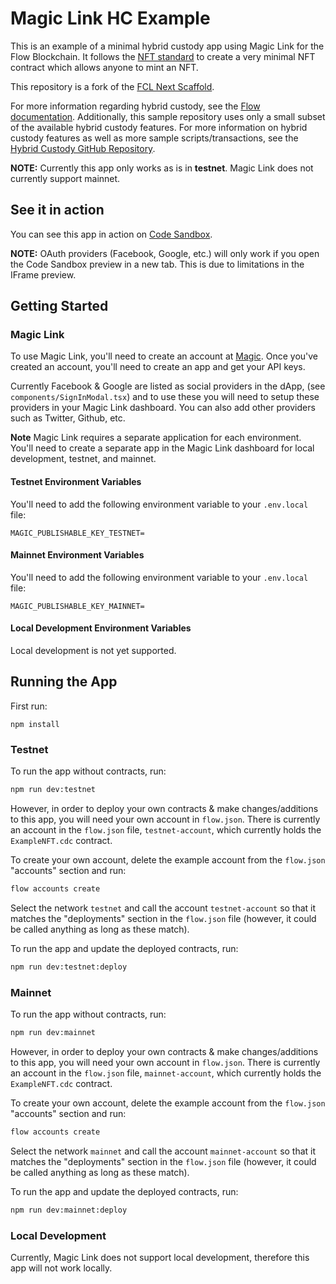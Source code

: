 # Magic Link HC Example

This is an example of a minimal hybrid custody app using Magic Link for the Flow Blockchain. It follows the [NFT standard](https://github.com/onflow/flow-nft) to create a very minimal NFT contract which allows anyone to mint an NFT.

This repository is a fork of the [FCL Next Scaffold](https://github.com/chasefleming/fcl-next-scaffold).

For more information regarding hybrid custody, see the [Flow documentation](https://docs.onflow.org/concepts/hybrid-custody/). Additionally, this sample repository uses only a small subset of the available hybrid custody features. For more information on hybrid custody features as well as more sample scripts/transactions, see the [Hybrid Custody GitHub Repository](https://github.com/onflow/hybrid-custody/).

**NOTE:** Currently this app only works as is in **testnet**. Magic Link does not currently support mainnet.

## See it in action

You can see this app in action on [Code Sandbox](https://codesandbox.io/p/github/jribbink/magic-link-hc-sample/main).

**NOTE:** OAuth providers (Facebook, Google, etc.) will only work if you open the Code Sandbox preview in a new tab. This is due to limitations in the IFrame preview.

## Getting Started

### Magic Link

To use Magic Link, you'll need to create an account at [Magic](https://magic.link/). Once you've created an account, you'll need to create an app and get your API keys.

Currently Facebook & Google are listed as social providers in the dApp, (see `components/SignInModal.tsx`) and to use these you will need to setup these providers in your Magic Link dashboard. You can also add other providers such as Twitter, Github, etc.

**Note** Magic Link requires a separate application for each environment. You'll need to create a separate app in the Magic Link dashboard for local development, testnet, and mainnet.

#### Testnet Environment Variables

You'll need to add the following environment variable to your `.env.local` file:

```
MAGIC_PUBLISHABLE_KEY_TESTNET=
```

#### Mainnet Environment Variables

You'll need to add the following environment variable to your `.env.local` file:

```
MAGIC_PUBLISHABLE_KEY_MAINNET=
```

#### Local Development Environment Variables

Local development is not yet supported.

## Running the App

First run:

```
npm install
```

### Testnet

To run the app without contracts, run:

```sh
npm run dev:testnet
```

However, in order to deploy your own contracts & make changes/additions to this app, you will need your own account in `flow.json`. There is currently an account in the `flow.json` file, `testnet-account`, which currently holds the `ExampleNFT.cdc` contract.

To create your own account, delete the example account from the `flow.json` "accounts" section and run:

```sh
flow accounts create
```

Select the network `testnet` and call the account `testnet-account` so that it matches the "deployments" section in the `flow.json` file (however, it could be called anything as long as these match).

To run the app and update the deployed contracts, run:

```sh
npm run dev:testnet:deploy
```

### Mainnet

To run the app without contracts, run:

```sh
npm run dev:mainnet
```

However, in order to deploy your own contracts & make changes/additions to this app, you will need your own account in `flow.json`. There is currently an account in the `flow.json` file, `mainnet-account`, which currently holds the `ExampleNFT.cdc` contract.

To create your own account, delete the example account from the `flow.json` "accounts" section and run:

```sh
flow accounts create
```

Select the network `mainnet` and call the account `mainnet-account` so that it matches the "deployments" section in the `flow.json` file (however, it could be called anything as long as these match).

To run the app and update the deployed contracts, run:

```sh
npm run dev:mainnet:deploy
```

### Local Development

Currently, Magic Link does not support local development, therefore this app will not work locally.
